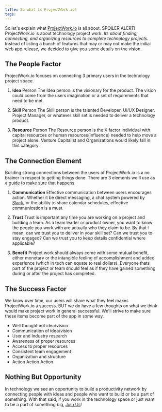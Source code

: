 ```yaml
---
title: So what is ProjectWork.io?
tags:
---
```


So let's explain what [ProjectWork.io](https://salty-beach-99808.herokuapp.com/) is all about.  SPOILER ALERT! ProjectWork.io is about technology project work. *Its about finding, connecting, and organizing resources to complete technology projects.* Instead of listing a bunch of features that may or may not make the initial web app release, we decided to give you some details on the vision.

## The People Factor

ProjectWork.io focuses on connecting 3 primary users in the technology project space.

1. **Idea** Person
The Idea person is the visionary for the product. The vision could come from the users imagination or a set of requirements that need to be met.

2. **Skill** Person
The Skill person is the talented Developer, UI/UX Designer, Project Manager, or whatever skill set is needed to deliver a technology product.

3. **Resource** Person
The Resource person is the X factor individual with capital resources or human resources(influence) needed to help move a project alone. Venture Capitalist  and Organizations would likely fall in this category.


## The Connection Element
Building strong connections between the users of ProjectWork.io is a no brainer in respect to getting things done. There are 3 elements we'll use as a guide to make sure that happens.


1. **Communication**
Effective communication between users encourages action. Whether it be direct messaging, a chat system powered by [Slack](https://slack.com/is), or the ability to share calendar schedules, effective communication is a must.

2. **Trust**
Trust is important any time you are working on a project and building a team. As a team leader or product owner, you want to know the people you work with are actually who they claim to be. By that I mean, can we trust you to deliver in your skill set? Can we trust you to stay engaged? Can we trust you to keep details confidential where applicable?  

3. **Benefit**
Project work should always come with some mutual benefit, either monetary or the intangible feeling of accomplishment and added experience (which in tech can equate to real dollars).  Everyone thats part of the project or team should feel as if they have gained something during or after the project has completed.

## The Success Factor
We know over time, our users will share what they feel makes ProjectWork.io a success. BUT we do have a few thoughts on what we think would make project work in general successful.  We'll strive to make sure these items become part of the app in some way.

* Well thought out idea/vision
* Communication of idea/vision
* User and Industry research
* Awareness of proper resources
* Access to proper resources
* Consistent team engagement
* Organization and structure
* Action Action Action

## Nothing But Opportunity
In technology we see an opportunity to build a productivity network by connecting people with ideas and people who want to build or be a part of something. With that said, if you work in the technology space or just want to be a part of something big, [Join Us]()!

